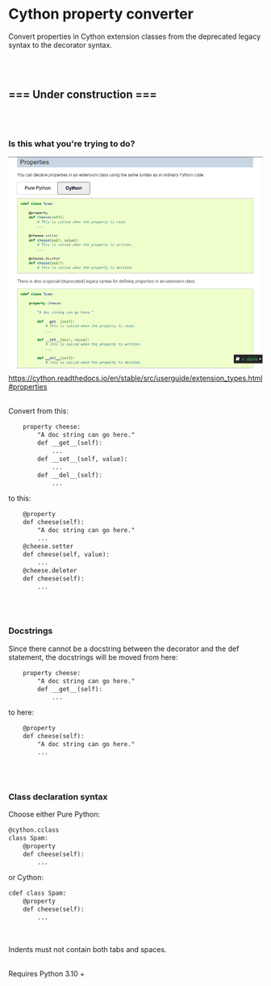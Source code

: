 # Cython property converter
Convert properties in Cython extension classes from the deprecated legacy syntax to the decorator syntax.

<br><br>
## ===  Under construction  === ##
<br><br>

### Is this what you're trying to do? ###
![](assets/screenshot.png)
https://cython.readthedocs.io/en/stable/src/userguide/extension_types.html#properties
<br><br>


Convert from this:
```
    property cheese:
        "A doc string can go here."
        def __get__(self):
            ...
        def __set__(self, value):
            ...
        def __del__(self):
            ...
```
to this:
```
    @property
    def cheese(self):
        "A doc string can go here."
        ...
    @cheese.setter
    def cheese(self, value):
        ...
    @cheese.deleter
    def cheese(self):
        ...
```


<br><br>
### Docstrings ###
Since there cannot be a docstring between the decorator and the def statement, the docstrings will be moved from here:
```
    property cheese:
        "A doc string can go here."
        def __get__(self):
            ...
```
to here:
```
    @property
    def cheese(self):
        "A doc string can go here."
        ...
```


<br><br>
### Class declaration syntax ###

Choose either Pure Python:
```
@cython.cclass
class Spam:
    @property
    def cheese(self):
        ...
```
or Cython:
```
cdef class Spam:
    @property
    def cheese(self):
        ...
```


<br><br>
Indents must not contain both tabs and spaces.

<br>
Requires Python 3.10 +


<br><br>
